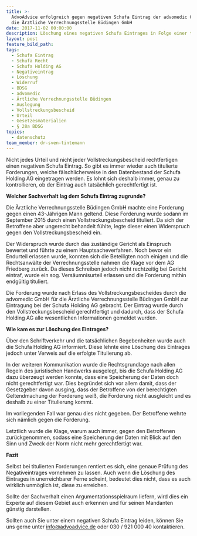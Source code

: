 ```yaml
---
title: >-
  AdvoAdvice erfolgreich gegen negativen Schufa Eintrag der advomedic GmbH für
  die Ärztliche Verrechnungsstelle Büdingen GmbH
date: 2017-11-02 00:00:00
description: Löschung eines negativen Schufa Eintrages in Folge einer titulierten Forderung
layout: post
feature_bild_path:
tags:
  - Schufa Eintrag
  - Schufa Recht
  - Schufa Holding AG
  - Negativeintrag
  - Löschung
  - Widerruf
  - BDSG
  - advomedic
  - Ärtliche Verrechnungsstelle Büdingen
  - Auslegung
  - Vollstreckungsbescheid
  - Urteil
  - Gesetzesmaterialien
  - § 28a BDSG
topics:
  - datenschutz
team_member: dr-sven-tintemann
---
```



Nicht jedes Urteil und nicht jeder Vollstreckungsbescheid rechtfertigen einen negativen Schufa Eintrag. So gibt es immer wieder auch titulierte Forderungen, welche fälschlicherweise in den Datenbestand der Schufa Holding AG eingetragen werden. Es lohnt sich deshalb immer, genau zu kontrollieren, ob der Eintrag auch tatsächlich gerechtfertigt ist.

**Welcher Sachverhalt lag dem Schufa Eintrag zugrunde?**

Die Ärztliche Verrechnungsstelle Büdingen GmbH machte eine Forderung gegen einen 43-Jährigen Mann geltend. Diese Forderung wurde sodann im September 2015 durch einen Vollstreckungsbescheid tituliert. Da sich der Betroffene aber ungerecht behandelt fühlte, legte dieser einen Widerspruch gegen den Vollstreckungsbescheid ein.

Der Widerspruch wurde durch das zuständige Gericht als Einspruch bewertet und führte zu einem Hauptsacheverfahren. Noch bevor ein Endurteil erlassen wurde, konnten sich die Beteiligten noch einigen und die Rechtsanwälte der Verrechnungsstelle nahmen die Klage vor dem AG Friedberg zurück. Da dieses Schreiben jedoch nicht rechtzeitig bei Gericht eintraf, wurde ein sog. Versäumnisurteil erlassen und die Forderung mithin endgültig tituliert.

Die Forderung wurde nach Erlass des Vollstreckungsbescheides durch die advomedic GmbH für die Ärztliche Verrechnungsstelle Büdingen GmbH zur Eintragung bei der Schufa Holding AG gebracht. Der Eintrag wurde durch den Vollstreckungsbescheid gerechtfertigt und dadurch, dass der Schufa Holding AG alle wesentlichen Informationen gemeldet wurden.

**Wie kam es zur Löschung des Eintrages?**

Über den Schriftverkehr und die tatsächlichen Begebenheiten wurde auch die Schufa Holding AG informiert. Diese lehnte eine Löschung des Eintrages jedoch unter Verweis auf die erfolgte Titulierung ab.

In der weiteren Kommunikation wurde die Rechtsgrundlage nach allen Regeln des juristischen Handwerks ausgelegt, bis die Schufa Holding AG dazu überzeugt werden konnte, dass eine Speicherung der Daten doch nicht gerechtfertigt war. Dies begründet sich vor allem damit, dass der Gesetzgeber davon ausging, dass der Betroffene von der berechtigten Geltendmachung der Forderung weiß, die Forderung nicht ausgleicht und es deshalb zu einer Titulierung kommt.

Im vorliegenden Fall war genau dies nicht gegeben. Der Betroffene wehrte sich nämlich gegen die Forderung.

Letztlich wurde die Klage, warum auch immer, gegen den Betroffenen zurückgenommen, sodass eine Speicherung der Daten mit Blick auf den Sinn und Zweck der Norm nicht mehr gerechtfertigt war.

**Fazit**

Selbst bei titulierten Forderungen rentiert es sich, eine genaue Prüfung des Negativeintrages vornehmen zu lassen. Auch wenn die Löschung des Eintrages in unerreichbarer Ferne scheint, bedeutet dies nicht, dass es auch wirklich unmöglich ist, diese zu erreichen.

Sollte der Sachverhalt einen Argumentationsspielraum liefern, wird dies ein Experte auf diesem Gebiet auch erkennen und für seinen Mandanten günstig darstellen.

Sollten auch Sie unter einem negativen Schufa Eintrag leiden, können Sie uns gerne unter [&#105;&#110;&#102;&#111;&#064;&#097;&#100;&#118;&#111;&#097;&#100;&#118;&#105;&#099;&#101;&#046;&#100;&#101;](&#109;&#097;&#105;&#108;&#116;&#111;:&#105;&#110;&#102;&#111;&#064;&#097;&#100;&#118;&#111;&#097;&#100;&#118;&#105;&#099;&#101;&#046;&#100;&#101;) oder 030 / 921 000 40 kontaktieren.